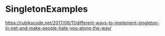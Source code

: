 # SingletonExamples
https://rubikscode.net/2017/06/11/different-ways-to-implement-singleton-in-net-and-make-people-hate-you-along-the-way/
